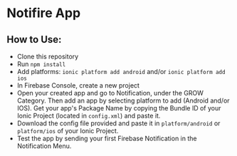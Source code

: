 # Notifire App

## How to Use:

* Clone this repository
* Run `npm install`
* Add platforms: `ionic platform add android` and/or `ionic platform add ios`
* In Firebase Console, create a new project
* Open your created app and go to Notification, under the GROW Category. Then add an app by selecting platform to add (Android and/or IOS). Get your app's Package Name by copying the Bundle ID of your Ionic Project (located in `config.xml`) and paste it.
* Download the config file provided and paste it in `platform/android` or `platform/ios` of your Ionic Project.
* Test the app by sending your first Firebase Notification in the Notification Menu.
